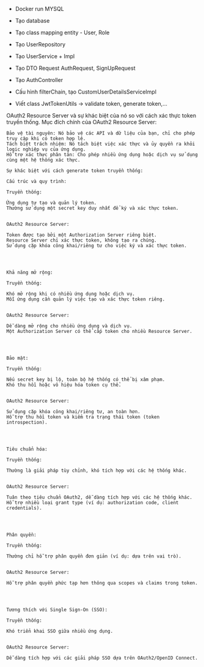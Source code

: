  - Docker run MYSQL
 - Tạo database
 - Tạo class mapping entity - User, Role
 - Tạo UserRepository
 - Tạo UserService + Impl
 - Tạo DTO Request AuthRequest, SignUpRequest
 - Tạo AuthController
 - Cấu hình filterChain, tạo CustomUserDetailsServiceImpl

 - Viết class JwtTokenUtils -> validate token, generate token,...

OAuth2 Resource Server và sự khác biệt của nó so với cách xác thực token truyền thống.
Mục đích chính của OAuth2 Resource Server:
    
    Bảo vệ tài nguyên: Nó bảo vệ các API và dữ liệu của bạn, chỉ cho phép truy cập khi có token hợp lệ.
    Tách biệt trách nhiệm: Nó tách biệt việc xác thực và ủy quyền ra khỏi logic nghiệp vụ của ứng dụng.
    Hỗ trợ xác thực phân tán: Cho phép nhiều ứng dụng hoặc dịch vụ sử dụng cùng một hệ thống xác thực.
    
    Sự khác biệt với cách generate token truyền thống:
    
    Cấu trúc và quy trình:
    
    Truyền thống:
    
    Ứng dụng tự tạo và quản lý token.
    Thường sử dụng một secret key duy nhất để ký và xác thực token.
    
    
    OAuth2 Resource Server:
    
    Token được tạo bởi một Authorization Server riêng biệt.
    Resource Server chỉ xác thực token, không tạo ra chúng.
    Sử dụng cặp khóa công khai/riêng tư cho việc ký và xác thực token.
    
    
    
    
    Khả năng mở rộng:
    
    Truyền thống:
    
    Khó mở rộng khi có nhiều ứng dụng hoặc dịch vụ.
    Mỗi ứng dụng cần quản lý việc tạo và xác thực token riêng.
    
    
    OAuth2 Resource Server:
    
    Dễ dàng mở rộng cho nhiều ứng dụng và dịch vụ.
    Một Authorization Server có thể cấp token cho nhiều Resource Server.
    
    
    
    
    Bảo mật:
    
    Truyền thống:
    
    Nếu secret key bị lộ, toàn bộ hệ thống có thể bị xâm phạm.
    Khó thu hồi hoặc vô hiệu hóa token cụ thể.
    
    
    OAuth2 Resource Server:
    
    Sử dụng cặp khóa công khai/riêng tư, an toàn hơn.
    Hỗ trợ thu hồi token và kiểm tra trạng thái token (token introspection).
    
    
    
    
    Tiêu chuẩn hóa:
    
    Truyền thống:
    
    Thường là giải pháp tùy chỉnh, khó tích hợp với các hệ thống khác.
    
    
    OAuth2 Resource Server:
    
    Tuân theo tiêu chuẩn OAuth2, dễ dàng tích hợp với các hệ thống khác.
    Hỗ trợ nhiều loại grant type (ví dụ: authorization code, client credentials).
    
    
    
    
    Phân quyền:
    
    Truyền thống:
    
    Thường chỉ hỗ trợ phân quyền đơn giản (ví dụ: dựa trên vai trò).
    
    
    OAuth2 Resource Server:
    
    Hỗ trợ phân quyền phức tạp hơn thông qua scopes và claims trong token.
    
    
    
    
    Tương thích với Single Sign-On (SSO):
    
    Truyền thống:
    
    Khó triển khai SSO giữa nhiều ứng dụng.
    
    
    OAuth2 Resource Server:
    
    Dễ dàng tích hợp với các giải pháp SSO dựa trên OAuth2/OpenID Connect.